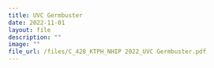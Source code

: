```yaml
---
title: UVC Germbuster
date: 2022-11-01
layout: file
description: ""
image: ""
file_url: /files/C_428_KTPH_NHIP 2022_UVC Germbuster.pdf
---
```

